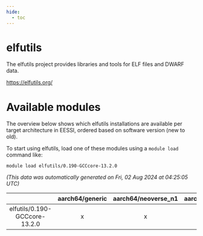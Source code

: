 ```yaml
---
hide:
  - toc
---
```


elfutils
========


The elfutils project provides libraries and tools for ELF files and DWARF data.

https://elfutils.org/
# Available modules


The overview below shows which elfutils installations are available per target architecture in EESSI, ordered based on software version (new to old).

To start using elfutils, load one of these modules using a `module load` command like:

```shell
module load elfutils/0.190-GCCcore-13.2.0
```

*(This data was automatically generated on Fri, 02 Aug 2024 at 04:25:05 UTC)*  

| |aarch64/generic|aarch64/neoverse_n1|aarch64/neoverse_v1|x86_64/generic|x86_64/amd/zen2|x86_64/amd/zen3|x86_64/amd/zen4|x86_64/intel/haswell|x86_64/intel/skylake_avx512|
| :---: | :---: | :---: | :---: | :---: | :---: | :---: | :---: | :---: | :---: |
|elfutils/0.190-GCCcore-13.2.0|x|x|x|x|x|x|x|x|x|
